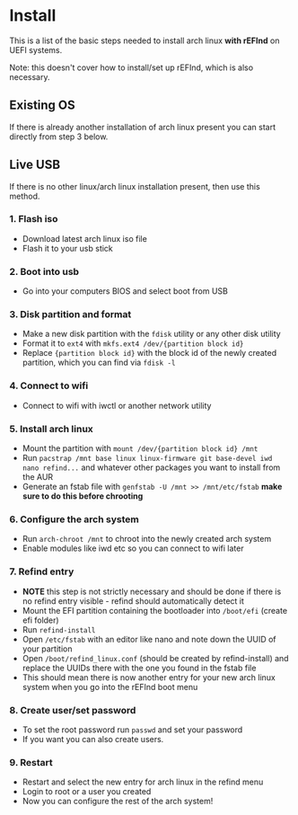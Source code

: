 # Install
This is a list of the basic steps needed to install arch linux **with rEFInd** on UEFI systems. 

Note: this doesn't cover how to install/set up rEFInd, which is also necessary.

## Existing OS
If there is already another installation of arch linux present you can start directly from step 3 below.

## Live USB
If there is no other linux/arch linux installation present, then use this method.

### 1. Flash iso
* Download latest arch linux iso file
* Flash it to your usb stick

### 2. Boot into usb
* Go into your computers BIOS and select boot from USB

### 3. Disk partition and format
* Make a new disk partition with the `fdisk` utility or any other disk utility
* Format it to `ext4` with `mkfs.ext4 /dev/{partition block id}`
* Replace `{partition block id}` with the block id of the newly created partition, which you can find via `fdisk -l`

### 4. Connect to wifi
* Connect to wifi with iwctl or another network utility

### 5. Install arch linux
* Mount the partition with `mount /dev/{partition block id} /mnt`
* Run `pacstrap /mnt base linux linux-firmware git base-devel iwd nano refind...` and whatever other packages you want to install from the AUR
* Generate an fstab file with `genfstab -U /mnt >> /mnt/etc/fstab` **make sure to do this before chrooting**

### 6. Configure the arch system
* Run `arch-chroot /mnt` to chroot into the newly created arch system
* Enable modules like iwd etc so you can connect to wifi later

### 7. Refind entry
* **NOTE** this step is not strictly necessary and should be done if there is no refind entry visible - refind should automatically detect it
* Mount the EFI partition containing the bootloader into `/boot/efi` (create efi folder)
* Run `refind-install`
* Open `/etc/fstab` with an editor like nano and note down the UUID of your partition
* Open `/boot/refind_linux.conf` (should be created by refind-install) and replace the UUIDs there with the one you found in the fstab file
* This should mean there is now another entry for your new arch linux system when you go into the rEFInd boot menu

### 8. Create user/set password
* To set the root password run `passwd` and set your password
* If you want you can also create users.

### 9. Restart
* Restart and select the new entry for arch linux in the refind menu
* Login to root or a user you created
* Now you can configure the rest of the arch system!
